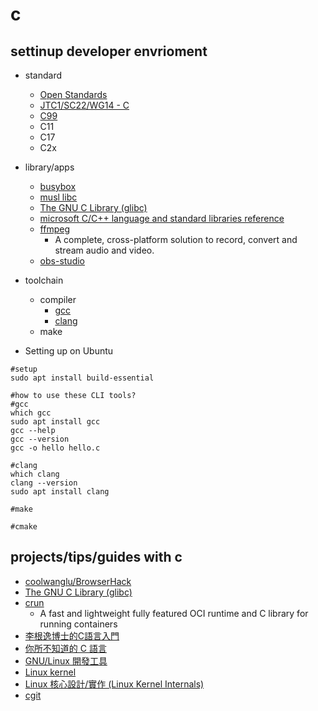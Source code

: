 # c

## settinup developer envrioment

* standard
    * [Open Standards](https://www.open-std.org/)
    * [JTC1/SC22/WG14 - C](https://www.open-std.org/JTC1/SC22/WG14/)
    * [C99](https://en.wikipedia.org/wiki/C99)
    * C11
    * C17
    * C2x

* library/apps
    * [busybox](https://busybox.net/)
    * [musl libc](https://musl.libc.org/)
    * [The GNU C Library (glibc)](https://www.gnu.org/software/libc/)
    * [microsoft C/C++ language and standard libraries reference](https://learn.microsoft.com/en-us/cpp/cpp/c-cpp-language-and-standard-libraries?view=msvc-170)    
    * [ffmpeg](https://git.ffmpeg.org/ffmpeg.git)
        * A complete, cross-platform solution to record, convert and stream audio and video.
    * [obs-studio](https://github.com/obsproject/obs-studio)

* toolchain
    * compiler    
        * [gcc](https://gcc.gnu.org/)
        * [clang](https://clang.llvm.org/)
    * make

* Setting up on Ubuntu

```shell
#setup
sudo apt install build-essential

#how to use these CLI tools?
#gcc
which gcc
sudo apt install gcc
gcc --help
gcc --version
gcc -o hello hello.c

#clang
which clang
clang --version
sudo apt install clang

#make

#cmake
```

## projects/tips/guides with c

* [coolwanglu/BrowserHack](https://github.com/coolwanglu/BrowserHack)
* [The GNU C Library (glibc)](https://www.gnu.org/software/libc/)
* [crun](https://github.com/containers/crun)
    * A fast and lightweight fully featured OCI runtime and C library for running containers
* [李根逸博士的C語言入門](https://feis.studio/#/c)
* [你所不知道的 C 語言](https://hackmd.io/@sysprog/c-prog/%2F%40sysprog%2Fc-programming)
* [GNU/Linux 開發工具](https://hackmd.io/@sysprog/gnu-linux-dev/https%3A%2F%2Fhackmd.io%2Fs%2Fr1Psrf0KW)
* [Linux kernel](https://www.kernel.org/)
* [Linux 核心設計/實作 (Linux Kernel Internals)](http://wiki.csie.ncku.edu.tw/linux/schedule)
* [cgit](https://git.zx2c4.com/cgit/about/)